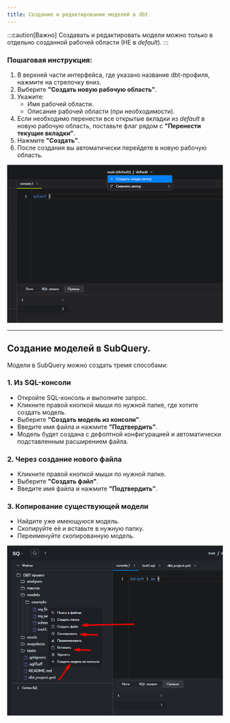 ```yaml
---
title: Создание и редактирование моделей в dbt
---
```


:::caution[Важно]
Создавать и редактировать модели можно только в отдельно созданной рабочей области (НЕ в _default_).
:::

### Пошаговая инструкция:
1. В верхней части интерфейса, где указано название dbt-профиля, нажмите на стрелочку вниз.
2. Выберите **"Создать новую рабочую область"**.
3. Укажите:
   - Имя рабочей области.
   - Описание рабочей области (при необходимости).
4. Если необходимо перенести все открытые вкладки из _default_ в новую рабочую область, поставьте флаг рядом с **"Перенести текущие вкладки"**.
5. Нажмите **"Создать"**.
6. После создания вы автоматически перейдете в новую рабочую область.

![model4](img/model_4.png)

---

## Создание моделей в SubQuery.

Модели в SubQuery можно создать тремя способами:

### 1. Из SQL-консоли
- Откройте SQL-консоль и выполните запрос.
- Кликните правой кнопкой мыши по нужной папке, где хотите создать модель.
- Выберите **"Создать модель из консоли"**.
- Введите имя файла и нажмите **"Подтвердить"**.
- Модель будет создана с дефолтной конфигурацией и автоматически подставленным расширением файла.

### 2. Через создание нового файла
- Кликните правой кнопкой мыши по нужной папке.
- Выберите **"Создать файл"**.
- Введите имя файла и нажмите **"Подтвердить"**.

### 3. Копирование существующей модели
- Найдите уже имеющуюся модель.
- Скопируйте её и вставьте в нужную папку.
- Переименуйте скопированную модель.

![model5](./img/model_5.png)
